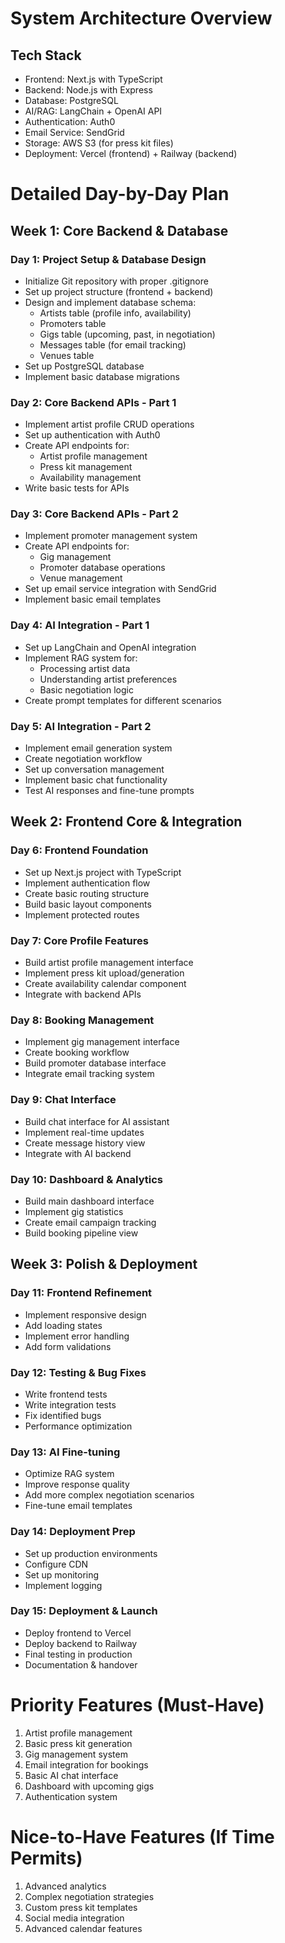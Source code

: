 # System Architecture Overview

## Tech Stack
- Frontend: Next.js with TypeScript
- Backend: Node.js with Express
- Database: PostgreSQL
- AI/RAG: LangChain + OpenAI API
- Authentication: Auth0
- Email Service: SendGrid
- Storage: AWS S3 (for press kit files)
- Deployment: Vercel (frontend) + Railway (backend)

# Detailed Day-by-Day Plan

## Week 1: Core Backend & Database

### Day 1: Project Setup & Database Design
- Initialize Git repository with proper .gitignore
- Set up project structure (frontend + backend)
- Design and implement database schema:
  - Artists table (profile info, availability)
  - Promoters table
  - Gigs table (upcoming, past, in negotiation)
  - Messages table (for email tracking)
  - Venues table
- Set up PostgreSQL database
- Implement basic database migrations

### Day 2: Core Backend APIs - Part 1
- Implement artist profile CRUD operations
- Set up authentication with Auth0
- Create API endpoints for:
  - Artist profile management
  - Press kit management
  - Availability management
- Write basic tests for APIs

### Day 3: Core Backend APIs - Part 2
- Implement promoter management system
- Create API endpoints for:
  - Gig management
  - Promoter database operations
  - Venue management
- Set up email service integration with SendGrid
- Implement basic email templates

### Day 4: AI Integration - Part 1
- Set up LangChain and OpenAI integration
- Implement RAG system for:
  - Processing artist data
  - Understanding artist preferences
  - Basic negotiation logic
- Create prompt templates for different scenarios

### Day 5: AI Integration - Part 2
- Implement email generation system
- Create negotiation workflow
- Set up conversation management
- Implement basic chat functionality
- Test AI responses and fine-tune prompts

## Week 2: Frontend Core & Integration

### Day 6: Frontend Foundation
- Set up Next.js project with TypeScript
- Implement authentication flow
- Create basic routing structure
- Build basic layout components
- Implement protected routes

### Day 7: Core Profile Features
- Build artist profile management interface
- Implement press kit upload/generation
- Create availability calendar component
- Integrate with backend APIs

### Day 8: Booking Management
- Implement gig management interface
- Create booking workflow
- Build promoter database interface
- Integrate email tracking system

### Day 9: Chat Interface
- Build chat interface for AI assistant
- Implement real-time updates
- Create message history view
- Integrate with AI backend

### Day 10: Dashboard & Analytics
- Build main dashboard interface
- Implement gig statistics
- Create email campaign tracking
- Build booking pipeline view

## Week 3: Polish & Deployment

### Day 11: Frontend Refinement
- Implement responsive design
- Add loading states
- Implement error handling
- Add form validations

### Day 12: Testing & Bug Fixes
- Write frontend tests
- Write integration tests
- Fix identified bugs
- Performance optimization

### Day 13: AI Fine-tuning
- Optimize RAG system
- Improve response quality
- Add more complex negotiation scenarios
- Fine-tune email templates

### Day 14: Deployment Prep
- Set up production environments
- Configure CDN
- Set up monitoring
- Implement logging

### Day 15: Deployment & Launch
- Deploy frontend to Vercel
- Deploy backend to Railway
- Final testing in production
- Documentation & handover

# Priority Features (Must-Have)
1. Artist profile management
2. Basic press kit generation
3. Gig management system
4. Email integration for bookings
5. Basic AI chat interface
6. Dashboard with upcoming gigs
7. Authentication system

# Nice-to-Have Features (If Time Permits)
1. Advanced analytics
2. Complex negotiation strategies
3. Custom press kit templates
4. Social media integration
5. Advanced calendar features
